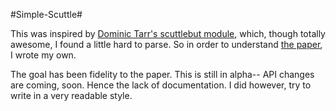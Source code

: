 #Simple-Scuttle#

This was inspired by [Dominic Tarr's scuttlebut
module](https://npmjs.org/package/scuttlebutt), which, though totally awesome,
I found a little hard to parse. So in order to understand [the
paper](http://www.cs.cornell.edu/home/rvr/papers/flowgossip.pdf), I wrote my
own.

The goal has been fidelity to the paper. This is still in alpha-- API changes
are coming, soon. Hence the lack of documentation. I did however, try to write
in a very readable style.

